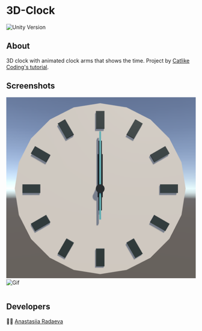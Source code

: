 # 3D-Clock
<p align="left">
   <img src="https://img.shields.io/badge/Engine-Unity%202021.3.14f1-blue" alt="Unity Version">
</p>

## About
3D clock with animated clock arms that shows the time. Project by [Catlike Coding's tutorial](https://catlikecoding.com/unity/tutorials/basics/game-objects-and-scripts/).

## Screenshots
<table>
    <tr>
            <img src="ReadmeAssets/ClockScreenshot.png" alt="Screenshot">
    </tr>
    <tr>
            <img src="ReadmeAssets/ClockGIF.gif" alt="Gif">
    </tr>
</table>

## Developers
🙋‍♀️ [Anastasiia Radaeva](https://github.com/AnastasiiaRadaeva)

